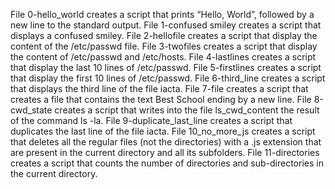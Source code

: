 File 0-hello_world creates a script that prints “Hello, World”, followed by a new line to the standard output.
File 1-confused smiley creates a script that displays a confused smiley.
File 2-hellofile creates a script that display the content of the /etc/passwd file.
File 3-twofiles creates a script that display the content of /etc/passwd and /etc/hosts.
File 4-lastlines creates a script that display the last 10 lines of /etc/passwd.
File 5-firstlines creates a script that display the first 10 lines of /etc/passwd.
File 6-third_line creates a script that displays the third line of the file iacta.
File 7-file creates a script that creates a file that contains the text Best School ending by a new line.
File 8-cwd_state creates a script that writes into the file ls_cwd_content the result of the command ls -la.
File 9-duplicate_last_line creates a script that duplicates the last line of the file iacta.
File 10_no_more_js creates a script that deletes all the regular files (not the directories) with a .js extension that are present in the current directory and all its subfolders.
File 11-directories creates a script that counts the number of directories and sub-directories in the current directory.
